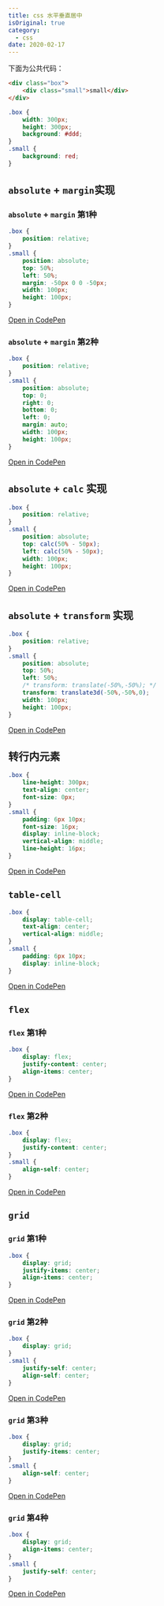 ```yaml
---
title: css 水平垂直居中
isOriginal: true
category:
  - css
date: 2020-02-17
---
```


下面为公共代码：

```html
<div class="box">
    <div class="small">small</div>
</div>
```

```css
.box {
    width: 300px;
    height: 300px;
    background: #ddd;
}
.small {
    background: red;
}
```

## `absolute` + `margin`实现

### `absolute` + `margin` 第1种

```css
.box {
    position: relative;
}
.small {
    position: absolute;
    top: 50%;
    left: 50%;
    margin: -50px 0 0 -50px;
    width: 100px;
    height: 100px;
}
```

[Open in CodePen](https://codepen.io/fxss5201/pen/eQobgb)

### `absolute` + `margin` 第2种

```css
.box {
    position: relative;
}
.small {
    position: absolute;
    top: 0;
    right: 0;
    bottom: 0;
    left: 0;
    margin: auto;
    width: 100px;
    height: 100px;
}
```

[Open in CodePen](https://codepen.io/fxss5201/pen/PxgXRJ)

## `absolute` + `calc` 实现

```css
.box {
    position: relative;
}
.small {
    position: absolute;
    top: calc(50% - 50px);
    left: calc(50% - 50px);
    width: 100px;
    height: 100px;
}
```

[Open in CodePen](https://codepen.io/fxss5201/pen/rQboqX)

## `absolute` + `transform` 实现

```css
.box {
    position: relative;
}
.small {
    position: absolute;
    top: 50%;
    left: 50%;
    /* transform: translate(-50%,-50%); */
    transform: translate3d(-50%,-50%,0);
    width: 100px;
    height: 100px;
}
```

[Open in CodePen](https://codepen.io/fxss5201/pen/vQMvbZ)

## 转行内元素

```css
.box {
    line-height: 300px;
    text-align: center;
    font-size: 0px;
}
.small {
    padding: 6px 10px;
    font-size: 16px;
    display: inline-block;
    vertical-align: middle;
    line-height: 16px;
}
```

[Open in CodePen](https://codepen.io/fxss5201/pen/xQeMwE)

## `table-cell`

```css
.box {
    display: table-cell;
    text-align: center;
    vertical-align: middle;
}
.small {
    padding: 6px 10px;
    display: inline-block;
}
```

[Open in CodePen](https://codepen.io/fxss5201/pen/ZmZweG)

## `flex`

### `flex` 第1种

```css
.box {
    display: flex;
    justify-content: center;
    align-items: center;
}
```

[Open in CodePen](https://codepen.io/fxss5201/pen/rQbPJM)

### `flex` 第2种

```css
.box {
    display: flex;
    justify-content: center;
}
.small {
    align-self: center;
}
```

[Open in CodePen](https://codepen.io/fxss5201/pen/LXvqBe)

## `grid`

### `grid` 第1种

```css
.box {
    display: grid;
    justify-items: center;
    align-items: center;
}
```

[Open in CodePen](https://codepen.io/fxss5201/pen/dQLaxj)

### `grid` 第2种

```css
.box {
    display: grid;
}
.small {
    justify-self: center;
    align-self: center;
}
```

[Open in CodePen](https://codepen.io/fxss5201/pen/JeVzdv)

### `grid` 第3种

```css
.box {
    display: grid;
    justify-items: center;
}
.small {
    align-self: center;
}
```

[Open in CodePen](https://codepen.io/fxss5201/pen/dQLrOw)

### `grid` 第4种

```css
.box {
    display: grid;
    align-items: center;
}
.small {
    justify-self: center;
}
```

[Open in CodePen](https://codepen.io/fxss5201/pen/yQrwMb)
